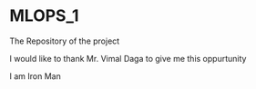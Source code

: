# MLOPS_1
The Repository of the project



I would like to thank Mr. Vimal Daga to give me this oppurtunity



I am Iron Man
